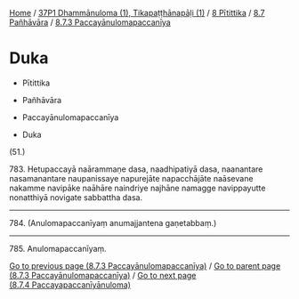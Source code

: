 
[Home](/) / [37P1 Dhammānuloma (1), Tikapaṭṭhānapāḷi (1)](../../...md) / [8 Pītittika](../...md) / [8.7 Pañhāvāra](...md) / [8.7.3 Paccayānulomapaccanīya](../37P1/8/8.7/8.7.3.md)

# Duka

* Pītittika

* Pañhāvāra

* Paccayānulomapaccanīya

* Duka

(51.)

783\. Hetupaccayā naārammaṇe dasa, naadhipatiyā dasa, naanantare nasamanantare naupanissaye napurejāte napacchājāte naāsevane nakamme navipāke naāhāre naindriye najhāne namagge navippayutte nonatthiyā novigate sabbattha dasa.

---

784\. (Anulomapaccanīyaṃ anumajjantena gaṇetabbaṃ.)



---

785\. Anulomapaccanīyaṃ.



[Go to previous page (8.7.3 Paccayānulomapaccanīya)](../37P1/8/8.7/8.7.3.md) / [Go to parent page (8.7.3 Paccayānulomapaccanīya)](../37P1/8/8.7/8.7.3.md) / [Go to next page (8.7.4 Paccayapaccanīyānuloma)](../8.7.4.md)


